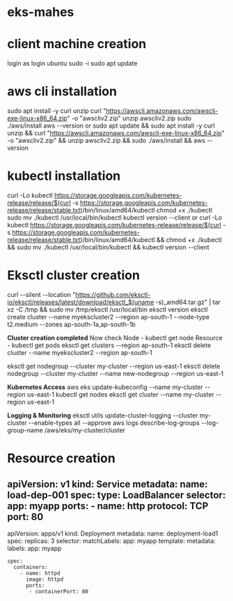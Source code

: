 # eks-mahes

client machine creation 
=======================

login as login ubuntu 
sudo -i
sudo apt update

aws cli installation
====================
sudo apt install -y curl unzip
curl "https://awscli.amazonaws.com/awscli-exe-linux-x86_64.zip" -o "awscliv2.zip"
unzip awscliv2.zip
sudo ./aws/install
aws --version
or 
sudo apt update && sudo apt install -y curl unzip && curl "https://awscli.amazonaws.com/awscli-exe-linux-x86_64.zip" -o "awscliv2.zip" && unzip awscliv2.zip && sudo ./aws/install && aws --version

kubectl installation
====================

curl -Lo kubectl https://storage.googleapis.com/kubernetes-release/release/$(curl -s https://storage.googleapis.com/kubernetes-release/release/stable.txt)/bin/linux/amd64/kubectl
chmod +x ./kubectl
sudo mv ./kubectl /usr/local/bin/kubectl
kubectl version --client
or
curl -Lo kubectl https://storage.googleapis.com/kubernetes-release/release/$(curl -s https://storage.googleapis.com/kubernetes-release/release/stable.txt)/bin/linux/amd64/kubectl && chmod +x ./kubectl && sudo mv ./kubectl /usr/local/bin/kubectl && kubectl version --client

Eksctl cluster creation 
==============================
curl --silent --location "https://github.com/eksctl-io/eksctl/releases/latest/download/eksctl_$(uname -s)_amd64.tar.gz" | tar xz -C /tmp && sudo mv /tmp/eksctl /usr/local/bin
eksctl version
eksctl create cluster --name myekscluster2 --region ap-south-1 --node-type t2.medium --zones ap-south-1a,ap-south-1b


**Cluster creation completed**
Now check 
Node - kubectl get node
Resource - kubectl get pods 
eksctl get clusters --region ap-south-1
eksctl delete cluster --name myekscluster2 --region ap-south-1

eksctl get nodegroup --cluster my-cluster --region us-east-1
eksctl delete nodegroup --cluster my-cluster --name new-nodegroup --region us-east-1

**Kubernetes Access**
aws eks update-kubeconfig --name my-cluster --region us-east-1
kubectl get nodes
eksctl get cluster --name my-cluster --region us-east-1

**Logging & Monitoring**
eksctl utils update-cluster-logging --cluster my-cluster --enable-types all --approve
aws logs describe-log-groups --log-group-name /aws/eks/my-cluster/cluster


Resource creation
=================
apiVersion: v1
kind: Service
metadata:
  name: load-dep-001
spec:
  type: LoadBalancer
  selector:
    app: myapp
  ports:
    - name: http
      protocol: TCP
      port: 80
---
apiVersion: apps/v1
kind: Deployment 
metadata:
  name: deployment-load1
spec:
  replicas: 3
  selector:
    matchLabels:
      app: myapp
  template:
    metadata:
      labels:
        app: myapp

    spec:
      containers:
        - name: httpd
          image: httpd
          ports:
           - containerPort: 80
